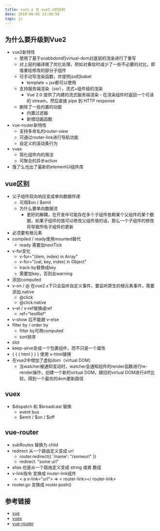 ```yaml
---
title: vue1.x 与 vue2.x的区别
date: 2018-06-05 13:50:50
tags: js
---
```


## 为什么要升级到Vue2
- vue2新特性
    - 使用了基于snabbdom的virtual-dom对底层的渲染进行了重写
    - 对上层的编译做了优化处理，例如对重绘时减少了一些不必要的对比，即值重绘修改的部分子组件
    - 可手动写渲染函数，并提供jsx的babel
        - template + jsx都可以使用
    - 支持服务端渲染（ssr），流式+组件级的渲染
        - Vue 2.0 提供了内建的流式服务端渲染 - 在渲染组件时返回一个可读的 stream，然后直接 pipe 到 HTTP response
    - 删除了一些内置的功能
        - 内置过滤器
        - 新增动画函数
- vue-router新特性
    - 支持多命名的router-view
    - 可通过router-link进行导航功能
    - 自定义的滚动条行为
- vuex
    - 简化组件内的用法
    - 可聚合的异步action
- 饿了么也出了最新的elementUi组件库

## vue区别
- 父子组件双向响应变成单向数据传递
    - 可用$on / $emit
    - 为什么要单向数据流
        - 更好的解耦，在开发中可能存在多个子组件依赖某个父组件的某个数据，如果子组件的值可以修改父组件值的话，那么一个子组件的修改将导致所有子组件的更新
- 必须要有根元素
- compiled / ready使用mounted替代
    - ready 需要加nextTick
- v-for变化
    - v-for="(item, index) in Array"
    - v-for="(val, key, index) in Object"
    - track-by替换成key
    - 需要加key，否则会warning
- 添加computed 
- v-on / @ 在vue2.x下只会监听自定义事件，要监听原生的根元素事件，需要添加.native
    - @click
    - @click.native
- v-el / v-ref替换成ref
    - ref="testRef"
- v-show 后不能跟 v-else
- filter by / order by
    - filter by可用computed
    - sort排序
- slot
- keep-alive变成一个包裹组件，而不只是一个属性
- { { { html } } } 使用 v-html替换
- 在vue2中增加了虚拟dom（virtual DOM）
    - 当watcher被通知变动时，watcher会通知组件的render函数进行re-render操作，创建一个新的virtual DOM，跟旧的virtual DOM进行diff比较，得到一个最优的dom更新路径

## vuex
- $dispatch 和 $broadcast 替换
    - event bus
    - $emit / $on / $off 

## vue-router
- subRoutes 替换为 child
- redirect 从一个路由定义变成 url
    - router.redirect({ '/name': "/someurl" })
    - redirect: "some url"
- alias 也是从一个路由定义变成 string 或者 数组
- v-link指令 变换成 router-link组件
    - < a v-link="url"> => < router-link></ router-link>
- router.go 变换成 router.push()

## 参考链接
- [vue](https://cn.vuejs.org/v2/guide/migration.html)
- [vuex]()
- [vue-router](https://cn.vuejs.org/v2/guide/migration-vue-router.html)